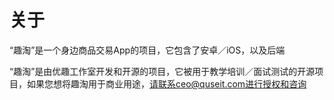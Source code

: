 # 关于

“趣淘”是一个身边商品交易App的项目，它包含了安卓／iOS，以及后端

“趣淘”是由优趣工作室开发和开源的项目，它被用于教学培训／面试测试的开源项目，如果您想将趣淘用于商业用途，请联系ceo@quseit.com进行授权和咨询
